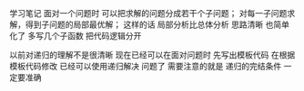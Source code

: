 学习笔记
面对一个问题时 可以把求解的问题分成若干个子问题；
对每一子问题求解，得到子问题的局部最优解；
这样的话 局部分析比总体分析 思路清晰 也简单化了
多写几个子函数 把代码逻辑分开 

以前对递归的理解不是很清晰  现在已经可以在面对问题时 先写出模板代码 在根据模板代码修改 
已经可以使用递归解决 问题了 需要注意的就是 递归的完结条件 一定要准确 